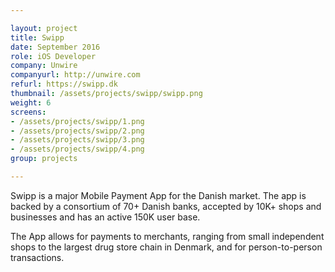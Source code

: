 ```yaml
---

layout: project
title: Swipp
date: September 2016
role: iOS Developer
company: Unwire
companyurl: http://unwire.com
refurl: https://swipp.dk
thumbnail: /assets/projects/swipp/swipp.png
weight: 6
screens:
- /assets/projects/swipp/1.png
- /assets/projects/swipp/2.png
- /assets/projects/swipp/3.png
- /assets/projects/swipp/4.png 
group: projects

---
```


Swipp is a major Mobile Payment App for the Danish market. The app is backed by a consortium of 70+ Danish banks, accepted by 10K+ shops and businesses and has an active 150K user base.

The App allows for payments to merchants, ranging from small independent shops to the largest drug store chain in Denmark, and for person-to-person transactions.
